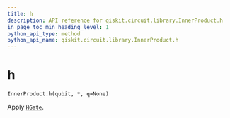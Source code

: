 ```yaml
---
title: h
description: API reference for qiskit.circuit.library.InnerProduct.h
in_page_toc_min_heading_level: 1
python_api_type: method
python_api_name: qiskit.circuit.library.InnerProduct.h
---
```


# h

<span id="qiskit.circuit.library.InnerProduct.h" />

`InnerProduct.h(qubit, *, q=None)`

Apply [`HGate`](qiskit.circuit.library.HGate "qiskit.circuit.library.HGate").

